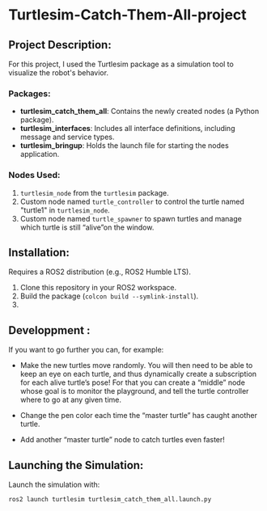 # Turtlesim-Catch-Them-All-project

## Project Description:

For this project, I used the Turtlesim package as a simulation tool to visualize the robot's behavior.

### Packages:

- **turtlesim_catch_them_all**: Contains the newly created nodes (a Python package).
- **turtlesim_interfaces**: Includes all interface definitions, including message and service types.
- **turtlesim_bringup**: Holds the launch file for starting the nodes application.

### Nodes Used:

1. `turtlesim_node` from the `turtlesim` package.
2. Custom node named `turtle_controller` to control the turtle named "turtle1" in `turtlesim_node`.
3. Custom node named `turtle_spawner` to spawn turtles and manage which turtle is still “alive”on the window.

## Installation:

Requires a ROS2 distribution (e.g., ROS2 Humble LTS).

1. Clone this repository in your ROS2 workspace.
2. Build the package (`colcon build --symlink-install`).
3. 
## Developpment :

If you want to go further you can, for example:

- Make the new turtles move randomly. You will then need to be able to keep an eye on each turtle,
  and thus dynamically create a subscription for each alive turtle’s pose!
  For that you can create a “middle” node whose goal is to monitor the playground,
  and tell the turtle controller where to go at any given time.

- Change the pen color each time the “master turtle” has caught another turtle.
- Add another “master turtle” node to catch turtles even faster!
## Launching the Simulation:

Launch the simulation with:

```bash
ros2 launch turtlesim turtlesim_catch_them_all.launch.py


